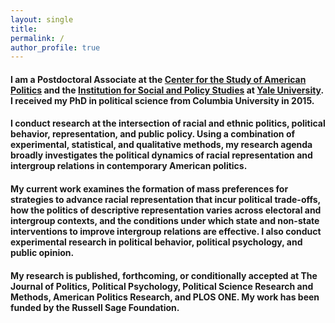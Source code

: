 ```yaml
---
layout: single
title:
permalink: /
author_profile: true
---
```


#### I am a Postdoctoral Associate at the [Center for the Study of American Politics](http://csap.yale.edu/) and the [Institution for Social and Policy Studies](http://isps.yale.edu/) at [Yale University](http://www.yale.edu/). I received my PhD in political science from Columbia University in 2015.

#### I conduct research at the intersection of racial and ethnic politics, political behavior, representation, and public policy. Using a combination of experimental, statistical, and qualitative methods, my research agenda broadly investigates the political dynamics of racial representation and intergroup relations in contemporary American politics.

#### My current work examines the formation of mass preferences for strategies to advance racial representation that incur political trade-offs, how the politics of descriptive representation varies across electoral and intergroup contexts, and the conditions under which state and non-state interventions to improve intergroup relations are effective. I also conduct experimental research in political behavior, political psychology, and public opinion.

#### My research is published, forthcoming, or conditionally accepted at The Journal of Politics, Political Psychology, Political Science Research and Methods, American Politics Research, and PLOS ONE. My work has been funded by the Russell Sage Foundation.
